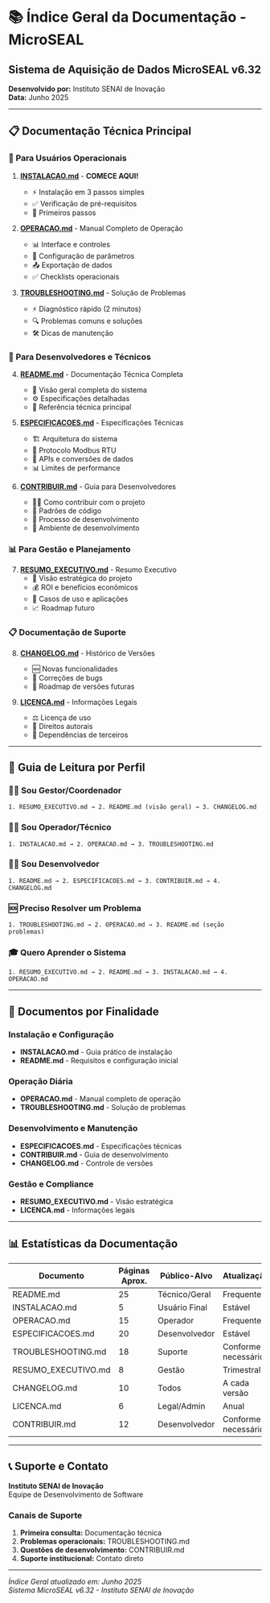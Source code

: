 # 📚 Índice Geral da Documentação - MicroSEAL

## Sistema de Aquisição de Dados MicroSEAL v6.32

**Desenvolvido por:** Instituto SENAI de Inovação  
**Data:** Junho 2025

---

## 📋 Documentação Técnica Principal

### 🎯 Para Usuários Operacionais
1. **[INSTALACAO.md](INSTALACAO.md)** - **COMECE AQUI!**
   - ⚡ Instalação em 3 passos simples
   - ✅ Verificação de pré-requisitos
   - 🚀 Primeiros passos

2. **[OPERACAO.md](OPERACAO.md)** - Manual Completo de Operação
   - 📊 Interface e controles
   - 🔧 Configuração de parâmetros
   - 📤 Exportação de dados
   - ✅ Checklists operacionais

3. **[TROUBLESHOOTING.md](TROUBLESHOOTING.md)** - Solução de Problemas
   - ⚡ Diagnóstico rápido (2 minutos)
   - 🔍 Problemas comuns e soluções
   - 🛠️ Dicas de manutenção

### 🔧 Para Desenvolvedores e Técnicos
4. **[README.md](README.md)** - Documentação Técnica Completa
   - 📖 Visão geral completa do sistema
   - ⚙️ Especificações detalhadas
   - 🔗 Referência técnica principal

5. **[ESPECIFICACOES.md](ESPECIFICACOES.md)** - Especificações Técnicas
   - 🏗️ Arquitetura do sistema
   - 📡 Protocolo Modbus RTU
   - 🔄 APIs e conversões de dados
   - 📊 Limites de performance

6. **[CONTRIBUIR.md](CONTRIBUIR.md)** - Guia para Desenvolvedores
   - 👨‍💻 Como contribuir com o projeto
   - 📝 Padrões de código
   - 🧪 Processo de desenvolvimento
   - 🔧 Ambiente de desenvolvimento

### 📊 Para Gestão e Planejamento
7. **[RESUMO_EXECUTIVO.md](RESUMO_EXECUTIVO.md)** - Resumo Executivo
   - 💼 Visão estratégica do projeto
   - 💰 ROI e benefícios econômicos
   - 🎯 Casos de uso e aplicações
   - 📈 Roadmap futuro

### 📋 Documentação de Suporte
8. **[CHANGELOG.md](CHANGELOG.md)** - Histórico de Versões
   - 🆕 Novas funcionalidades
   - 🐛 Correções de bugs
   - 🚀 Roadmap de versões futuras

9. **[LICENCA.md](LICENCA.md)** - Informações Legais
   - ⚖️ Licença de uso
   - 📜 Direitos autorais
   - 🔗 Dependências de terceiros

---

## 🚀 Guia de Leitura por Perfil

### 👨‍💼 **Sou Gestor/Coordenador**
```
1. RESUMO_EXECUTIVO.md → 2. README.md (visão geral) → 3. CHANGELOG.md
```

### 👨‍🔧 **Sou Operador/Técnico**
```
1. INSTALACAO.md → 2. OPERACAO.md → 3. TROUBLESHOOTING.md
```

### 👨‍💻 **Sou Desenvolvedor**
```
1. README.md → 2. ESPECIFICACOES.md → 3. CONTRIBUIR.md → 4. CHANGELOG.md
```

### 🆘 **Preciso Resolver um Problema**
```
1. TROUBLESHOOTING.md → 2. OPERACAO.md → 3. README.md (seção problemas)
```

### 🎓 **Quero Aprender o Sistema**
```
1. RESUMO_EXECUTIVO.md → 2. README.md → 3. INSTALACAO.md → 4. OPERACAO.md
```

---

## 🎯 Documentos por Finalidade

### Instalação e Configuração
- **INSTALACAO.md** - Guia prático de instalação
- **README.md** - Requisitos e configuração inicial

### Operação Diária
- **OPERACAO.md** - Manual completo de operação
- **TROUBLESHOOTING.md** - Solução de problemas

### Desenvolvimento e Manutenção
- **ESPECIFICACOES.md** - Especificações técnicas
- **CONTRIBUIR.md** - Guia de desenvolvimento
- **CHANGELOG.md** - Controle de versões

### Gestão e Compliance
- **RESUMO_EXECUTIVO.md** - Visão estratégica
- **LICENCA.md** - Informações legais

---

## 📊 Estatísticas da Documentação

| Documento | Páginas Aprox. | Público-Alvo | Atualização |
|-----------|---------------|--------------|-------------|
| README.md | 25 | Técnico/Geral | Frequente |
| INSTALACAO.md | 5 | Usuário Final | Estável |
| OPERACAO.md | 15 | Operador | Frequente |
| ESPECIFICACOES.md | 20 | Desenvolvedor | Estável |
| TROUBLESHOOTING.md | 18 | Suporte | Conforme necessário |
| RESUMO_EXECUTIVO.md | 8 | Gestão | Trimestral |
| CHANGELOG.md | 10 | Todos | A cada versão |
| LICENCA.md | 6 | Legal/Admin | Anual |
| CONTRIBUIR.md | 12 | Desenvolvedor | Conforme necessário |

---

## 📞 Suporte e Contato

**Instituto SENAI de Inovação**  
Equipe de Desenvolvimento de Software

### Canais de Suporte
1. **Primeira consulta:** Documentação técnica
2. **Problemas operacionais:** TROUBLESHOOTING.md
3. **Questões de desenvolvimento:** CONTRIBUIR.md
4. **Suporte institucional:** Contato direto

---

*Índice Geral atualizado em: Junho 2025*  
*Sistema MicroSEAL v6.32 - Instituto SENAI de Inovação*
